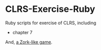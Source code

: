 CLRS-Exercise-Ruby
==================

Ruby scripts for exercise of CLRS, including
- chapter 7

And, [a Zork-like game](http://github.com/momo9/CLRS-Exercise-Ruby/tree/master/zork-like-game).